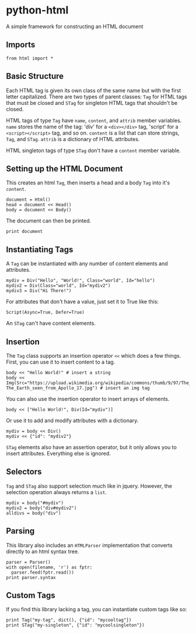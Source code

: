 # python-html
A simple framework for constructing an HTML document

## Imports
```
from html import *
```

## Basic Structure

Each HTML tag is given its own class of the same name but with the first letter capitalized. There are two types of parent classes: `Tag` for HTML tags that must be closed and `STag` for singleton HTML tags that shouldn't be closed.

HTML tags of type `Tag` have `name`, `content`, and `attrib` member variables. `name` stores the name of the tag: 'div' for a `<div></div>` tag, 'script' for a `<script></script>` tag, and so on. `content` is a list that can store strings, `Tag`, and `STag`. `attrib` is a dictionary of HTML attributes.

HTML singleton tags of type `STag` don't have a `content` member variable.

## Setting up the HTML Document

This creates an html `Tag`, then inserts a head and a body `Tag` into it's `content`.

```
document = Html()
head = document << Head()
body = document << Body()
```

The document can then be printed.

```
print document
```

## Instantiating Tags

A `Tag` can be instantiated with any number of content elements and attributes.

```
mydiv = Div("Hello", "World!", Class="world", Id="hello")
mydiv2 = Div(Class="world", Id="mydiv2")
mydiv3 = Div("Hi There!")
```

For attributes that don't have a value, just set it to True like this:

```
Script(Async=True, Defer=True)
```

An `STag` can't have content elements.

## Insertion

The `Tag` class supports an insertion operator `<<` which does a few things. First, you can use it to insert content to a tag.

```
body << "Hello World!" # insert a string
body << Img(Src="https://upload.wikimedia.org/wikipedia/commons/thumb/9/97/The_Earth_seen_from_Apollo_17.jpg/260px-The_Earth_seen_from_Apollo_17.jpg") # insert an img tag
```

You can also use the insertion operator to insert arrays of elements.

```
body << ["Hello World!", Div(Id="mydiv")]
```

Or use it to add and modify attributes with a dictionary.

```
mydiv = body << Div()
mydiv << {"id": "mydiv2"}
```

`STag` elements also have an assertion operator, but it only allows you to insert attributes. Everything else is ignored.

## Selectors

`Tag` and `STag` also support selection much like in jquery. However, the selection operation always returns a `list`.

```
mydiv = body("#mydiv")
mydiv2 = body("div#mydiv2")
alldivs = body("div")
```

## Parsing

This library also includes an `HTMLParser` implementation that converts directly to an html syntax tree.

```
parser = Parser()
with open(filename, 'r') as fptr:
  parser.feed(fptr.read())
print parser.syntax
```
## Custom Tags

If you find this library lacking a tag, you can instantiate custom tags like so:

```
print Tag("my-tag", dict(), {"id": "mycooltag"})
print STag("my-singleton", {"id": "mycoolsingleton"})
```
